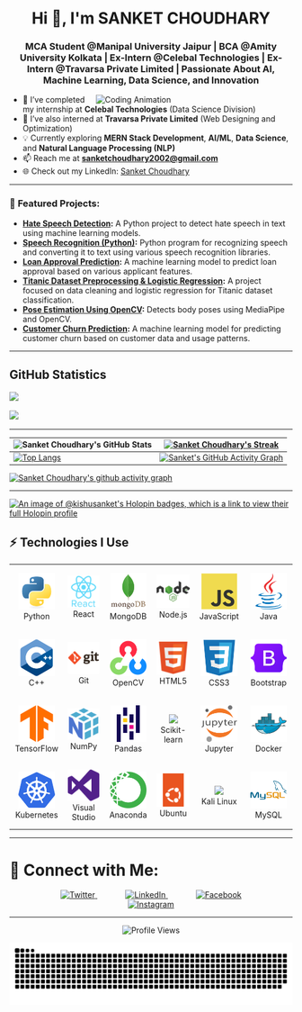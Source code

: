 <h1 align="center">Hi 👋, I'm SANKET CHOUDHARY</h1>
<h3 align="center">MCA Student @Manipal University Jaipur | BCA @Amity University Kolkata | Ex-Intern @Celebal Technologies | Ex-Intern @Travarsa Private Limited | Passionate About AI, Machine Learning, Data Science, and Innovation</h3>

<img align="right" src="https://user-images.githubusercontent.com/74038190/212748842-9fcbad5b-6173-4175-8a61-521f3dbb7514.gif" alt="Coding Animation" width="350"/>

- 🔭 I’ve completed my internship at **Celebal Technologies** (Data Science Division)  
- 🌱 I’ve also interned at **Travarsa Private Limited** (Web Designing and Optimization)  
- 💡 Currently exploring **MERN Stack Development**, **AI/ML**, **Data Science**, and **Natural Language Processing (NLP)**  
- 📫 Reach me at **[sanketchoudhary2002@gmail.com](mailto:sanketchoudhary2002@gmail.com)**  
- 🌐 Check out my LinkedIn: [Sanket Choudhary](https://www.linkedin.com/in/sanket-choudhary-2030a819b/)


---

### 🌟 **Featured Projects:**

- **[Hate Speech Detection](https://github.com/SANKETKISHU/HATE_SPEECH_DETECTION):** A Python project to detect hate speech in text using machine learning models.  
- **[Speech Recognition (Python)](https://github.com/SANKETKISHU/Speech_Recognition_PYTHON):** Python program for recognizing speech and converting it to text using various speech recognition libraries.  
- **[Loan Approval Prediction](https://github.com/SANKETKISHU/Loan_Approval_Prediction):** A machine learning model to predict loan approval based on various applicant features.  
- **[Titanic Dataset Preprocessing & Logistic Regression](https://github.com/SANKETKISHU/titanic_data_preprocessing/tree/main):** A project focused on data cleaning and logistic regression for Titanic dataset classification.  
- **[Pose Estimation Using OpenCV](https://github.com/SANKETKISHU/Pose-Estimation_OpenCV_MediaPipe):** Detects body poses using MediaPipe and OpenCV.  
- **[Customer Churn Prediction](https://github.com/SANKETKISHU/Customer_Churn_Prediction):** A machine learning model for predicting customer churn based on customer data and usage patterns.

---

## GitHub Statistics

![](https://komarev.com/ghpvc/?username=SANKETKISHU&color=green)

![](https://github-profile-trophy.vercel.app/?username=SANKETKISHU&theme=flat&no-frame=true&row=1&column=6&margin-w=5&margin-h=5&count_private=true&bgColor=#f5f5f5&title=Followers,Stars,Repositories,Commit,MultiLanguage)

---

| ![Sanket Choudhary's GitHub Stats](https://github-readme-stats.vercel.app/api?username=SANKETKISHU&show_icons=true&theme=radical) | [![Sanket Choudhary's Streak](https://streak-stats.demolab.com?user=SANKETKISHU&theme=dark&border_radius=7&mode=weekly)](https://git.io/streak-stats) |
| ------------------------------------------------------------ | ------------------------------------------------------------ |
| [![Top Langs](https://github-readme-stats.vercel.app/api/top-langs/?username=SANKETKISHU&layout=compact&&show_icons=true&theme=radical)](https://github.com/SANKETKISHU/github-readme-stats) | [![Sanket's GitHub Activity Graph](https://github-readme-activity-graph.vercel.app/graph?username=SANKETKISHU&theme=react-dark)](https://github.com/ashutosh00710/github-readme-activity-graph) |

[![Sanket Choudhary's github activity graph](https://github-readme-activity-graph.vercel.app/graph?username=SANKETKISHU&theme=github-compact)](https://github.com/ashutosh00710/github-readme-activity-graph)


---

[![An image of @kishusanket's Holopin badges, which is a link to view their full Holopin profile](https://holopin.me/kishusanket)](https://holopin.io/@kishusanket)




## ⚡ **Technologies I Use**

<div align="center">
<table align="center">
    <tr>
        <td align="center" width="140" height="112.43">
            <img src="https://raw.githubusercontent.com/devicons/devicon/master/icons/python/python-original.svg" width="65px"/>
            <br /> Python
        </td>
        <td align="center" width="140" height="112.43">
            <img src="https://raw.githubusercontent.com/devicons/devicon/master/icons/react/react-original-wordmark.svg" width="65px"/>
            <br /> React
        </td>
        <td align="center" width="140" height="112.43">
            <img src="https://raw.githubusercontent.com/devicons/devicon/master/icons/mongodb/mongodb-original-wordmark.svg" width="65px"/>
            <br /> MongoDB
        </td>
        <td align="center" width="140" height="112.43">
            <img src="https://raw.githubusercontent.com/devicons/devicon/master/icons/nodejs/nodejs-original-wordmark.svg" width="65px"/>
            <br /> Node.js
        </td>
        <td align="center" width="140" height="112.43">
            <img src="https://raw.githubusercontent.com/devicons/devicon/master/icons/javascript/javascript-original.svg" width="65px"/>
            <br /> JavaScript
        </td>
        <td align="center" width="140" height="112.43">
            <img src="https://raw.githubusercontent.com/devicons/devicon/master/icons/java/java-original.svg" width="65px"/>
            <br /> Java
        </td>
    </tr>
    <tr>
        <td align="center" width="140" height="112.43">
            <img src="https://raw.githubusercontent.com/devicons/devicon/master/icons/cplusplus/cplusplus-original.svg" width="65px"/>
            <br /> C++
        </td>
        <td align="center" width="140" height="112.43">
            <img src="https://raw.githubusercontent.com/devicons/devicon/master/icons/git/git-original-wordmark.svg" width="65px"/>
            <br /> Git
        </td>
        <td align="center" width="140" height="112.43">
            <img src="https://raw.githubusercontent.com/devicons/devicon/master/icons/opencv/opencv-original.svg" width="65px"/>
            <br /> OpenCV
        </td>
        <td align="center" width="140" height="112.43">
            <img src="https://raw.githubusercontent.com/devicons/devicon/master/icons/html5/html5-original.svg" width="65px"/>
            <br /> HTML5
        </td>
        <td align="center" width="140" height="112.43">
            <img src="https://raw.githubusercontent.com/devicons/devicon/master/icons/css3/css3-original.svg" width="65px"/>
            <br /> CSS3
        </td>
        <td align="center" width="140" height="112.43">
            <img src="https://raw.githubusercontent.com/devicons/devicon/master/icons/bootstrap/bootstrap-original.svg" width="65px"/>
            <br /> Bootstrap
        </td>
    </tr>
    <tr>
        <td align="center" width="140" height="112.43">
            <img src="https://raw.githubusercontent.com/devicons/devicon/master/icons/tensorflow/tensorflow-original.svg" width="65px"/>
            <br /> TensorFlow
        </td>
        <td align="center" width="140" height="112.43">
            <img src="https://raw.githubusercontent.com/devicons/devicon/master/icons/numpy/numpy-original.svg" width="65px"/>
            <br /> NumPy
        </td>
        <td align="center" width="140" height="112.43">
            <img src="https://raw.githubusercontent.com/devicons/devicon/master/icons/pandas/pandas-original.svg" width="65px"/>
            <br /> Pandas
        </td>
        <td align="center" width="140" height="112.43">
            <img src="https://upload.wikimedia.org/wikipedia/commons/0/05/Scikit_learn_logo_small.svg" width="65px"/>
            <br /> Scikit-learn
        </td>
        <td align="center" width="140" height="112.43">
            <img src="https://raw.githubusercontent.com/devicons/devicon/master/icons/jupyter/jupyter-original-wordmark.svg" width="65px"/>
            <br /> Jupyter
        </td>
        <td align="center" width="140" height="112.43">
            <img src="https://raw.githubusercontent.com/devicons/devicon/master/icons/docker/docker-original.svg" width="65px"/>
            <br /> Docker
        </td>
    </tr>
    <tr>
        <td align="center" width="140" height="112.43">
            <img src="https://raw.githubusercontent.com/devicons/devicon/master/icons/kubernetes/kubernetes-plain.svg" width="65px"/>
            <br /> Kubernetes
        </td>
        <td align="center" width="140" height="112.43">
            <img src="https://raw.githubusercontent.com/devicons/devicon/master/icons/visualstudio/visualstudio-plain.svg" width="65px"/>
            <br /> Visual Studio
        </td>
        <td align="center" width="140" height="112.43">
            <img src="https://raw.githubusercontent.com/devicons/devicon/master/icons/anaconda/anaconda-original.svg" width="65px"/>
            <br /> Anaconda
        </td>
        <td align="center" width="140" height="112.43">
            <img src="https://raw.githubusercontent.com/devicons/devicon/master/icons/ubuntu/ubuntu-plain.svg" width="65px"/>
            <br /> Ubuntu
        </td>
        <td align="center" width="140" height="112.43">
            <img src="https://www.kali.org/images/kali-logo.svg" width="65px"/>
            <br /> Kali Linux
        </td>
        <td align="center" width="140" height="112.43">
            <img src="https://raw.githubusercontent.com/devicons/devicon/master/icons/mysql/mysql-original-wordmark.svg" width="65px"/>
            <br /> MySQL
        </td>
    </tr>
</table>
</div>




---

# 🔗 **Connect with Me:**

<div align="center">
    <a href="https://twitter.com/sanketc45062294" target="_blank" style="margin: 0 25px;">
        <img src="https://raw.githubusercontent.com/rahuldkjain/github-profile-readme-generator/master/src/images/icons/Social/twitter.svg" alt="Twitter" height="30" width="40" />
    </a>
    <a href="https://linkedin.com/in/sanket-choudhary-2030a819b" target="_blank" style="margin: 0 25px;">
        <img src="https://raw.githubusercontent.com/rahuldkjain/github-profile-readme-generator/master/src/images/icons/Social/linked-in-alt.svg" alt="LinkedIn" height="30" width="40" />
    </a>
   <a href="https://www.facebook.com/sanket.choudhary.3954?mibextid=ZbWKwL" target="_blank" style="margin: 0 25px;">
    <img src="https://raw.githubusercontent.com/rahuldkjain/github-profile-readme-generator/master/src/images/icons/Social/facebook.svg" alt="Facebook" height="30" width="40" />
</a>
    <a href="https://instagram.com/kishu.sanket" target="_blank" style="margin: 0 25px;">
        <img src="https://raw.githubusercontent.com/rahuldkjain/github-profile-readme-generator/master/src/images/icons/Social/instagram.svg" alt="Instagram" height="30" width="40" />
    </a>
</div>


---

<p align="center">
 <img src="https://komarev.com/ghpvc/?username=SANKETKISHU&style=flat-square" alt="Profile Views"/>
</p>




<picture align="center">
  <source
    media="(prefers-color-scheme: dark)"
    srcset="https://raw.githubusercontent.com/platane/snk/output/github-contribution-grid-snake-dark.svg"
  />
  <source
    media="(prefers-color-scheme: light)"
    srcset="https://raw.githubusercontent.com/platane/snk/output/github-contribution-grid-snake.svg"
  />
  <img
    alt="github contribution grid snake animation"
    src="https://raw.githubusercontent.com/platane/snk/output/github-contribution-grid-snake.svg"
  />
</picture>


